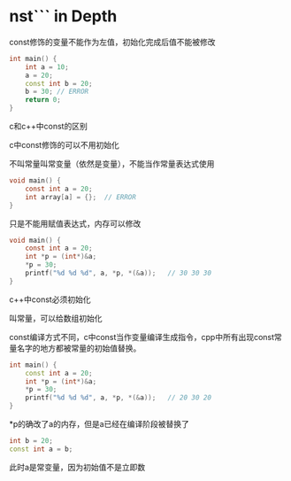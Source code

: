 # nst``` in Depth

const修饰的变量不能作为左值，初始化完成后值不能被修改

```cpp
int main() {
    int a = 10;
    a = 20;
    const int b = 20;
    b = 30;	// ERROR
    return 0;
}
```

c和c++中const的区别

c中const修饰的可以不用初始化

不叫常量叫常变量（依然是变量），不能当作常量表达式使用

```c
void main() {
    const int a = 20;
    int array[a] = {};	// ERROR
}
```



只是不能用赋值表达式，内存可以修改

```c
void main() {
    const int a = 20;
    int *p = (int*)&a;
    *p = 30;
    printf("%d %d %d", a, *p, *(&a));	// 30 30 30
}
```

c++中const必须初始化

叫常量，可以给数组初始化

const编译方式不同，c中const当作变量编译生成指令，cpp中所有出现const常量名字的地方都被常量的初始值替换。

```cpp
int main() {
    const int a = 20;
    int *p = (int*)&a;
    *p = 30;
    printf("%d %d %d", a, *p, *(&a));	// 20 30 20
}
```

*p的确改了a的内存，但是a已经在编译阶段被替换了

```cpp
int b = 20;
const int a = b;
```

此时a是常变量，因为初始值不是立即数